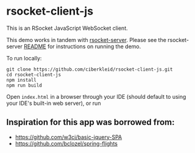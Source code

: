 # rsocket-client-js

This is an RSocket JavaScript WebSocket client.
 
This demo works in tandem with [rsocket-server](https://github.com/ciberkleid/rsocket-server).
Please see the rsocket-server [README](https://github.com/ciberkleid/rsocket-server/blob/master/README.md) for instructions on running the demo.

To run locally:
```
git clone https://github.com/ciberkleid/rsocket-client-js.git
cd rsocket-client-js
npm install
npm run build
```

Open `index.html` in a browser through your IDE (should default to using your IDE's built-in web server), or run



## Inspiration for this app was borrowed from:
- https://github.com/w3cj/basic-jquery-SPA 
- https://github.com/bclozel/spring-flights